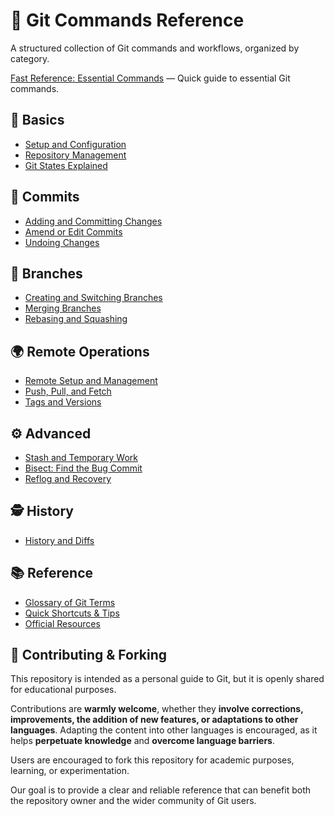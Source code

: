 # 🧩 Git Commands Reference

A structured collection of Git commands and workflows, organized by category.

[Fast Reference: Essential Commands](fast-reference.md) — Quick guide to essential Git commands.

## 📘 Basics

- [Setup and Configuration](git-guide/basics/setup.md)
- [Repository Management](git-guide/basics/repository.md)
- [Git States Explained](git-guide/basics/status-areas.md)

## 📝 Commits

- [Adding and Committing Changes](git-guide/commits/add-commit.md)
- [Amend or Edit Commits](git-guide/commits/amend.md)
- [Undoing Changes](commits/undo.md)

## 🌿 Branches

- [Creating and Switching Branches](git-guide/branches/create-switch.md)
- [Merging Branches](git-guide/branches/merge.md)
- [Rebasing and Squashing](git-guide/branches/rebase.md)

## 🌍 Remote Operations

- [Remote Setup and Management](git-guide/remote/origin.md)
- [Push, Pull, and Fetch](git-guide/remote/push-pull.md)
- [Tags and Versions](git-guide/remote/tags.md)

## ⚙️ Advanced

- [Stash and Temporary Work](git-guide/advanced/stash.md)
- [Bisect: Find the Bug Commit](git-guide/advanced/bisect.md)
- [Reflog and Recovery](git-guide/advanced/reflog.md)

## 🕵️ History

- [History and Diffs](git-guide/reference/history.md)

## 📚 Reference

- [Glossary of Git Terms](git-guide/reference/glossary.md)
- [Quick Shortcuts &amp; Tips](git-guide/reference/shortcuts.md)
- [Official Resources](git-guide/reference/resources.md)

## 📢 Contributing & Forking

This repository is intended as a personal guide to Git, but it is openly shared for educational purposes.

Contributions are **warmly welcome**, whether they **involve corrections, improvements, the addition of new features, or adaptations to other languages**. Adapting the content into other languages is encouraged, as it helps **perpetuate knowledge** and **overcome language barriers**.

Users are encouraged to fork this repository for academic purposes, learning, or experimentation.

Our goal is to provide a clear and reliable reference that can benefit both the repository owner and the wider community of Git users.